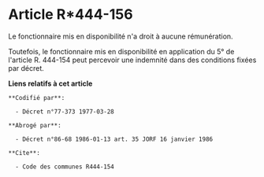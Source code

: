 # Article R*444-156

Le fonctionnaire mis en disponibilité n'a droit à aucune rémunération.

Toutefois, le fonctionnaire mis en disponibilité en application du 5° de l'article R. 444-154 peut percevoir une indemnité
dans des conditions fixées par décret.

**Liens relatifs à cet article**

	**Codifié par**:

	  - Décret n°77-373 1977-03-28

	**Abrogé par**:

	  - Décret n°86-68 1986-01-13 art. 35 JORF 16 janvier 1986

	**Cite**:

	  - Code des communes R444-154
